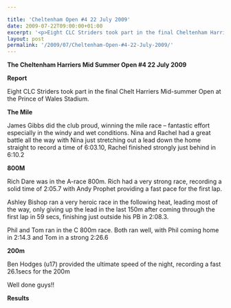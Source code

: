 ```yaml
---

title: 'Cheltenham Open #4 22 July 2009'
date: 2009-07-22T09:00:00+01:00
excerpt: '<p>Eight CLC Striders took part in the final Cheltenham Harriers Mid-summer Open at the Prince of Wales Stadium. They did the club proud. Gibsey demonstrated great determination and skill and won the mile race. A fantastic effort by all, especially in the windy and wet conditions. Well done guys!! Brendan Ward, Club Chairman Cheltenham open #4 22 July 2009 Photos Report Results</p>'
layout: post
permalink: '/2009/07/Cheltenham-Open-#4-22-July-2009/'
---
```

**The Cheltenham Harriers Mid Summer Open #4 22 July 2009**</p> 

**<a name="Results"><a name="Report"></a>Report</a>**

Eight CLC Striders took part in the final Chelt Harriers Mid-summer Open at the Prince of Wales Stadium.

**The Mile**

James Gibbs did the club proud, winning the mile race &#8211; fantastic effort especially in the windy and wet conditions. Nina and Rachel had a great battle all the way with Nina just stretching out a lead down the home straight to record a time of 6:03.10, Rachel finished strongly just behind in 6:10.2

**800M**

Rich Dare was in the A-race 800m. Rich had a very strong race, recording a solid time of 2:05.7 with Andy Prophet providing a fast pace for the first lap.

Ashley Bishop ran a very heroic race in the following heat, leading most of the way, only giving up the lead in the last 150m after coming through the first lap in 59 secs, finishing just outside his PB in 2:08.3.

Phil and Tom ran in the C 800m race. Both ran well, with Phil coming home in 2:14.3 and Tom in a strong 2:26.6

**200m**

Ben Hodges (u17) provided the ultimate speed of the night, recording a fast 26.1secs for the 200m

Well done guys!!

**<a name="Theresults"></a>Results**



<map name="100109w.jpg">
  <area shape="RECT" coords="677,27,696,48" alt="Race Winner" />
  
  <area shape="RECT" coords="379,28,393,45" alt="Sarah Greef" />
  
  <area shape="RECT" coords="354,28,368,46" alt="Rachel Vines" />
  
  <area shape="RECT" coords="303,28,318,46" alt="Anna Maughan" />
  
  <area shape="RECT" coords="206,28,220,46" alt="Dawn Addinall" />
  
  <area shape="RECT" coords="86,28,103,46" alt="Alex Evans" />
</map>

<map name="100109m.jpg">
  <area shape="RECT" coords="63,31,76,45" alt="Clive Scott" />
  
  <area shape="RECT" coords="112,32,121,44" alt="Paul Davies" />
  
  <area shape="RECT" coords="118,32,129,43" alt="Paul Stonuary" />
  
  <area shape="RECT" coords="223,29,236,47" alt="James Gibbs" />
  
  <area shape="RECT" coords="255,29,264,42" alt="David Smeath" />
  
  <area shape="RECT" coords="263,28,272,43" alt="Chris Hale" />
  
  <area shape="RECT" coords="275,31,288,45" alt="Rob Shute" />
  
  <area shape="RECT" coords="308,31,321,45" alt="Billy Bradshaw" />
  
  <area shape="RECT" coords="582,29,594,46" alt="Will Ferguson" />
  
  <area shape="RECT" coords="680,30,694,45" alt="Race Winner" />
</map>
